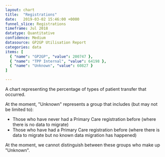 ```yaml
---
layout: chart
title:  "Registrations"
date:   2019-03-02 15:46:00 +0000
funnel_slice: Registrations
timeframe: Jul 2018
datatype: Quantitative
confidence: Medium
datasource: GP2GP Utilisation Report
categories: data
items: [
  { "name": "GP2GP", "value": 200747 },
  { "name": "TPP Internal", "value": 64198 },
  { "name": "Unknown", "value": 60827 }
]

---
```

A chart representing the percentage of types of patient transfer that occurred.

At the moment, "Unknown" represents a group that includes (but may not be limited to):
- Those who have never had a Primary Care registration before (where there is no data to migrate)
- Those who have had a Primary Care registration before (where there is data to migrate but no known data migration has happened)

At the moment, we cannot distinguish between these groups who make up "Unknown".
